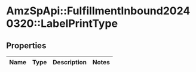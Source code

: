 # AmzSpApi::FulfillmentInbound20240320::LabelPrintType

## Properties
Name | Type | Description | Notes
------------ | ------------- | ------------- | -------------

